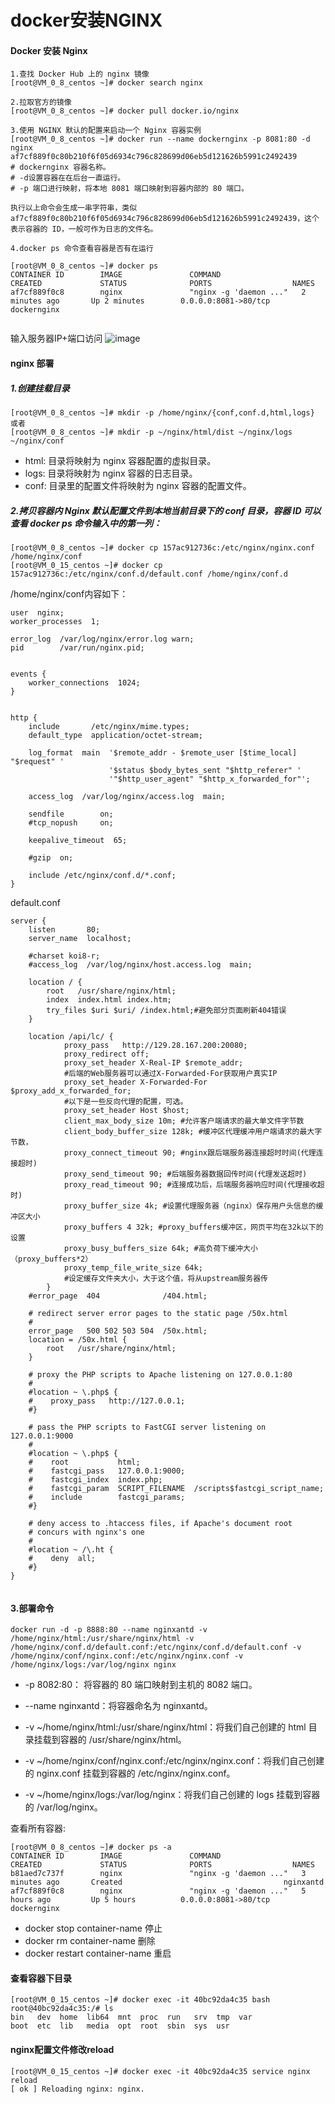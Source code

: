 # docker安装NGINX
#### Docker 安装 Nginx

```
1.查找 Docker Hub 上的 nginx 镜像
[root@VM_0_8_centos ~]# docker search nginx

2.拉取官方的镜像
[root@VM_0_8_centos ~]# docker pull docker.io/nginx

3.使用 NGINX 默认的配置来启动一个 Nginx 容器实例
[root@VM_0_8_centos ~]# docker run --name dockernginx -p 8081:80 -d nginx
af7cf889f0c80b210f6f05d6934c796c828699d06eb5d121626b5991c2492439
# dockernginx 容器名称。
# -d设置容器在在后台一直运行。
# -p 端口进行映射，将本地 8081 端口映射到容器内部的 80 端口。

执行以上命令会生成一串字符串，类似 af7cf889f0c80b210f6f05d6934c796c828699d06eb5d121626b5991c2492439，这个表示容器的 ID，一般可作为日志的文件名。

4.docker ps 命令查看容器是否有在运行

[root@VM_0_8_centos ~]# docker ps
CONTAINER ID        IMAGE               COMMAND                  CREATED             STATUS              PORTS                  NAMES
af7cf889f0c8        nginx               "nginx -g 'daemon ..."   2 minutes ago       Up 2 minutes        0.0.0.0:8081->80/tcp   dockernginx


```
输入服务器IP+端口访问
![image](https://res.cloudinary.com/dnmtpbj1g/image/upload/v1561800873/docker/dockernginx.jpg)

#### nginx 部署
##### 1.创建挂载目录

```
[root@VM_0_8_centos ~]# mkdir -p /home/nginx/{conf,conf.d,html,logs}
或者
[root@VM_0_8_centos ~]# mkdir -p ~/nginx/html/dist ~/nginx/logs ~/nginx/conf
```
- html: 目录将映射为 nginx 容器配置的虚拟目录。
- logs: 目录将映射为 nginx 容器的日志目录。
- conf: 目录里的配置文件将映射为 nginx 容器的配置文件。
##### 2.拷贝容器内 Nginx 默认配置文件到本地当前目录下的 conf 目录，容器 ID 可以查看 docker ps 命令输入中的第一列：


```
[root@VM_0_8_centos ~]# docker cp 157ac912736c:/etc/nginx/nginx.conf /home/nginx/conf
[root@VM_0_15_centos ~]# docker cp 157ac912736c:/etc/nginx/conf.d/default.conf /home/nginx/conf.d
```
/home/nginx/conf内容如下：
```
user  nginx;
worker_processes  1;

error_log  /var/log/nginx/error.log warn;
pid        /var/run/nginx.pid;


events {
    worker_connections  1024;
}


http {
    include       /etc/nginx/mime.types;
    default_type  application/octet-stream;

    log_format  main  '$remote_addr - $remote_user [$time_local] "$request" '
                      '$status $body_bytes_sent "$http_referer" '
                      '"$http_user_agent" "$http_x_forwarded_for"';

    access_log  /var/log/nginx/access.log  main;

    sendfile        on;
    #tcp_nopush     on;

    keepalive_timeout  65;

    #gzip  on;

    include /etc/nginx/conf.d/*.conf;
}
```
default.conf
```
server {
    listen       80;
    server_name  localhost;

    #charset koi8-r;
    #access_log  /var/log/nginx/host.access.log  main;

    location / {
        root   /usr/share/nginx/html;
        index  index.html index.htm;
        try_files $uri $uri/ /index.html;#避免部分页面刷新404错误
    }

    location /api/lc/ {
            proxy_pass   http://129.28.167.200:20080;
            proxy_redirect off;
            proxy_set_header X-Real-IP $remote_addr;
            #后端的Web服务器可以通过X-Forwarded-For获取用户真实IP
            proxy_set_header X-Forwarded-For $proxy_add_x_forwarded_for;
            #以下是一些反向代理的配置，可选。
            proxy_set_header Host $host;
            client_max_body_size 10m; #允许客户端请求的最大单文件字节数
            client_body_buffer_size 128k; #缓冲区代理缓冲用户端请求的最大字节数，
            proxy_connect_timeout 90; #nginx跟后端服务器连接超时时间(代理连接超时)
            proxy_send_timeout 90; #后端服务器数据回传时间(代理发送超时)
            proxy_read_timeout 90; #连接成功后，后端服务器响应时间(代理接收超时)
            proxy_buffer_size 4k; #设置代理服务器（nginx）保存用户头信息的缓冲区大小
            proxy_buffers 4 32k; #proxy_buffers缓冲区，网页平均在32k以下的设置
            proxy_busy_buffers_size 64k; #高负荷下缓冲大小（proxy_buffers*2）
            proxy_temp_file_write_size 64k;
            #设定缓存文件夹大小，大于这个值，将从upstream服务器传
        }
    #error_page  404              /404.html;

    # redirect server error pages to the static page /50x.html
    #
    error_page   500 502 503 504  /50x.html;
    location = /50x.html {
        root   /usr/share/nginx/html;
    }

    # proxy the PHP scripts to Apache listening on 127.0.0.1:80
    #
    #location ~ \.php$ {
    #    proxy_pass   http://127.0.0.1;
    #}

    # pass the PHP scripts to FastCGI server listening on 127.0.0.1:9000
    #
    #location ~ \.php$ {
    #    root           html;
    #    fastcgi_pass   127.0.0.1:9000;
    #    fastcgi_index  index.php;
    #    fastcgi_param  SCRIPT_FILENAME  /scripts$fastcgi_script_name;
    #    include        fastcgi_params;
    #}

    # deny access to .htaccess files, if Apache's document root
    # concurs with nginx's one
    #
    #location ~ /\.ht {
    #    deny  all;
    #}
}


```

#### 3.部署命令

```
docker run -d -p 8888:80 --name nginxantd -v /home/nginx/html:/usr/share/nginx/html -v /home/nginx/conf.d/default.conf:/etc/nginx/conf.d/default.conf -v /home/nginx/conf/nginx.conf:/etc/nginx/nginx.conf -v  /home/nginx/logs:/var/log/nginx nginx
```
- -p 8082:80： 将容器的 80 端口映射到主机的 8082 端口。

- --name nginxantd：将容器命名为 nginxantd。

- -v ~/home/nginx/html:/usr/share/nginx/html：将我们自己创建的 html 目录挂载到容器的 /usr/share/nginx/html。

- -v ~/home/nginx/conf/nginx.conf:/etc/nginx/nginx.conf：将我们自己创建的 nginx.conf 挂载到容器的 /etc/nginx/nginx.conf。

- -v ~/home/nginx/logs:/var/log/nginx：将我们自己创建的 logs 挂载到容器的 /var/log/nginx。

查看所有容器:
```
[root@VM_0_8_centos ~]# docker ps -a
CONTAINER ID        IMAGE               COMMAND                  CREATED             STATUS              PORTS                  NAMES
b81aed7c737f        nginx               "nginx -g 'daemon ..."   3 minutes ago       Created                                    nginxantd
af7cf889f0c8        nginx               "nginx -g 'daemon ..."   5 hours ago         Up 5 hours          0.0.0.0:8081->80/tcp   dockernginx

```
- docker stop container-name 停止
- docker rm container-name 删除
- docker restart container-name 重启
#### 查看容器下目录

```
[root@VM_0_15_centos ~]# docker exec -it 40bc92da4c35 bash
root@40bc92da4c35:/# ls
bin   dev  home  lib64  mnt  proc  run   srv  tmp  var
boot  etc  lib   media  opt  root  sbin  sys  usr

```
#### nginx配置文件修改reload

```
[root@VM_0_15_centos ~]# docker exec -it 40bc92da4c35 service nginx reload
[ ok ] Reloading nginx: nginx.

```



